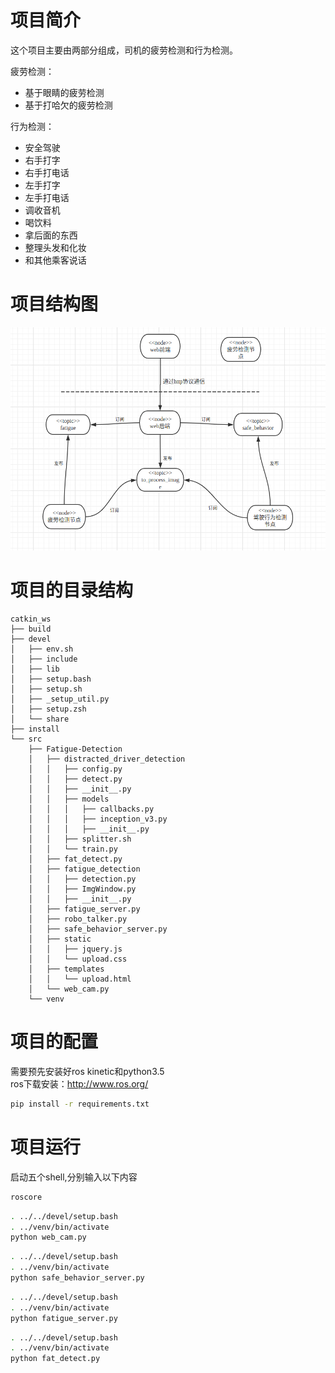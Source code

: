 # 项目简介  
这个项目主要由两部分组成，司机的疲劳检测和行为检测。  

疲劳检测：　　
* 基于眼睛的疲劳检测
* 基于打哈欠的疲劳检测　　

行为检测：　　  
* 安全驾驶
* 右手打字
* 右手打电话
* 左手打字
* 左手打电话
* 调收音机
* 喝饮料
* 拿后面的东西
* 整理头发和化妆
* 和其他乘客说话  
# 项目结构图  
![结构图](./struct.jpg)  
# 项目的目录结构  
```
catkin_ws
├── build
├── devel
│   ├── env.sh
│   ├── include
│   ├── lib
│   ├── setup.bash
│   ├── setup.sh
│   ├── _setup_util.py
│   ├── setup.zsh
│   └── share
├── install
└── src
    ├── Fatigue-Detection
    │   ├── distracted_driver_detection
    │   │   ├── config.py
    │   │   ├── detect.py
    │   │   ├── __init__.py
    │   │   ├── models
    │   │   │   ├── callbacks.py
    │   │   │   ├── inception_v3.py
    │   │   │   ├── __init__.py
    │   │   ├── splitter.sh
    │   │   └── train.py
    │   ├── fat_detect.py
    │   ├── fatigue_detection
    │   │   ├── detection.py
    │   │   ├── ImgWindow.py
    │   │   ├── __init__.py
    │   ├── fatigue_server.py
    │   ├── robo_talker.py
    │   ├── safe_behavior_server.py
    │   ├── static
    │   │   ├── jquery.js
    │   │   └── upload.css
    │   ├── templates
    │   │   └── upload.html
    │   └── web_cam.py
    └── venv

```
# 项目的配置
需要预先安装好ros kinetic和python3.5  
ros下载安装：http://www.ros.org/
```sh
pip install -r requirements.txt
```  
# 项目运行
启动五个shell,分别输入以下内容　　
```sh
roscore
```
```sh
. ../../devel/setup.bash
. ../venv/bin/activate
python web_cam.py
```
```sh
. ../../devel/setup.bash
. ../venv/bin/activate
python safe_behavior_server.py
```
```sh
. ../../devel/setup.bash
. ../venv/bin/activate
python fatigue_server.py
```
```sh
. ../../devel/setup.bash
. ../venv/bin/activate
python fat_detect.py
```


